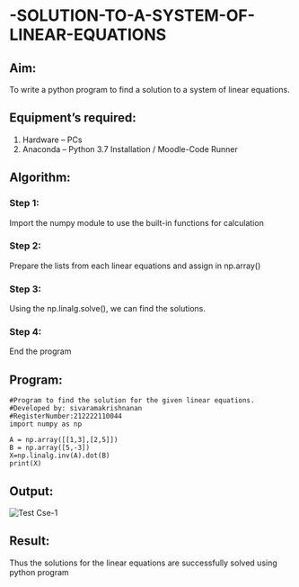 # -SOLUTION-TO-A-SYSTEM-OF-LINEAR-EQUATIONS
## Aim:
To write a python program to find a solution to a system of linear equations.
## Equipment’s required:
1. 	Hardware – PCs
2. 	Anaconda – Python 3.7 Installation / Moodle-Code Runner
## Algorithm:
### Step 1: 
Import the numpy module to use the built-in functions for calculation
### Step 2: 
Prepare the lists from each linear equations and assign in np.array()
### Step 3: 
Using the np.linalg.solve(), we can find the solutions.
### Step 4: 
End the program
## Program:
```
#Program to find the solution for the given linear equations.
#Developed by: sivaramakrishnanan
#RegisterNumber:212222110044
import numpy as np

A = np.array([[1,3],[2,5]])
B = np.array([5,-3])
X=np.linalg.inv(A).dot(B)
print(X)
```

## Output:
![Test Cse-1](https://github.com/SivaramakrishnanBaskar/-SOLUTION-TO-A-SYSTEM-OF-LINEAR-EQUATIONS/assets/119476322/a2b08d75-51e7-488c-af12-50452f18ae3c)

## Result: 
Thus the solutions for the linear equations are successfully solved using python program


